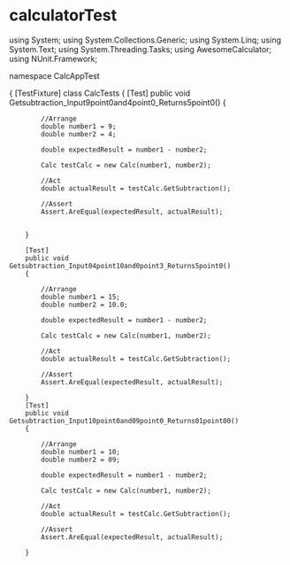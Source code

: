 # calculatorTest
using System;
using System.Collections.Generic;
using System.Linq;
using System.Text;
using System.Threading.Tasks;
using AwesomeCalculator;
using NUnit.Framework;


namespace CalcAppTest

{
    [TestFixture]
    class CalcTests
    {
       [Test]
        public void Getsubtraction_Input9point0and4point0_Returns5point0()
        {

            //Arrange
            double number1 = 9;
            double number2 = 4;

            double expectedResult = number1 - number2;

            Calc testCalc = new Calc(number1, number2);

            //Act
            double actualResult = testCalc.GetSubtraction();

            //Assert
            Assert.AreEqual(expectedResult, actualResult);


        }

        [Test]
        public void Getsubtraction_Input04point10and0point3_Returns5point0()
        {

            //Arrange
            double number1 = 15;
            double number2 = 10.0;

            double expectedResult = number1 - number2;

            Calc testCalc = new Calc(number1, number2);

            //Act
            double actualResult = testCalc.GetSubtraction();

            //Assert
            Assert.AreEqual(expectedResult, actualResult);

        }
        [Test]
        public void Getsubtraction_Input10point0and09point0_Returns01point00()
        {

            //Arrange
            double number1 = 10;
            double number2 = 09;

            double expectedResult = number1 - number2;

            Calc testCalc = new Calc(number1, number2);

            //Act
            double actualResult = testCalc.GetSubtraction();

            //Assert
            Assert.AreEqual(expectedResult, actualResult);

        }
